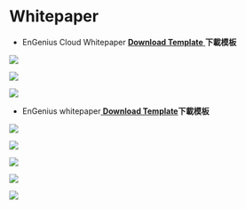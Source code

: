 # Whitepaper

* EnGenius Cloud Whitepaper [**Download Template** ](https://docs.google.com/document/d/1zX_J3vdqcjv_5dMRttSbu51s0ZM8w4qZ/edit?usp=sharing&ouid=118055993210092366456&rtpof=true&sd=true)**下載模板**

![](../../.gitbook/assets/gong-zuo-qu-yu-16-fu-ben-6100%20%281%29.jpg)

![](../../.gitbook/assets/gong-zuo-qu-yu-16-fu-ben-7100.jpg)

![](../../.gitbook/assets/gong-zuo-qu-yu-16-fu-ben-8100.jpg)

* EnGenius whitepaper[ **Download Template**](https://docs.google.com/document/d/15zbOyr8_mydLYcEG7ipKJ-ukt-n0p38q/edit?usp=sharing&ouid=118055993210092366456&rtpof=true&sd=true)**下載模板**

![](../../.gitbook/assets/engenius-whitepaper-01%20%282%29.jpg)

![](../../.gitbook/assets/engenius-whitepaper-02%20%282%29.jpg)

![](../../.gitbook/assets/engenius-whitepaper-03%20%282%29.jpg)

![](../../.gitbook/assets/engenius-whitepaper-04%20%282%29.jpg)

![](../../.gitbook/assets/engenius-whitepaper-05%20%282%29.jpg)



